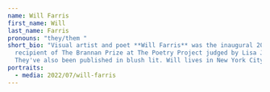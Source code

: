 ```yaml
---
name: Will Farris
first_name: Will
last_name: Farris
pronouns: "they/them "
short_bio: "Visual artist and poet **Will Farris** was the inaugural 2019
  recipient of The Brannan Prize at The Poetry Project judged by Lisa Jarnot.
  They've also been published in blush lit. Will lives in New York City. "
portraits:
  - media: 2022/07/will-farris
---
```

